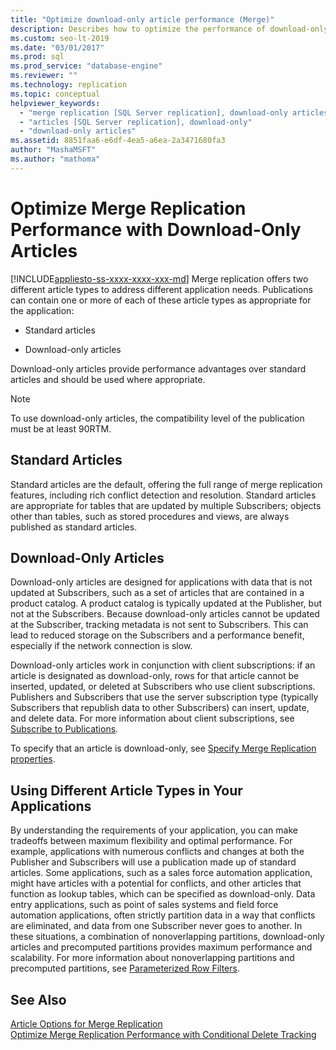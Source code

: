 ```yaml
---
title: "Optimize download-only article performance (Merge)"
description: Describes how to optimize the performance of download-only articles used by Merge Replication. 
ms.custom: seo-lt-2019
ms.date: "03/01/2017"
ms.prod: sql
ms.prod_service: "database-engine"
ms.reviewer: ""
ms.technology: replication
ms.topic: conceptual
helpviewer_keywords: 
  - "merge replication [SQL Server replication], download-only articles"
  - "articles [SQL Server replication], download-only"
  - "download-only articles"
ms.assetid: 8851faa6-e6df-4ea5-a6ea-2a3471680fa3
author: "MashaMSFT"
ms.author: "mathoma"
---
```

# Optimize Merge Replication Performance with Download-Only Articles
[!INCLUDE[appliesto-ss-xxxx-xxxx-xxx-md](../../../includes/applies-to-version/_ssnoversion.md)]
  Merge replication offers two different article types to address different application needs. Publications can contain one or more of each of these article types as appropriate for the application:  
  
-   Standard articles  
  
-   Download-only articles  
  
 Download-only articles provide performance advantages over standard articles and should be used where appropriate.  
  
> [!NOTE]  
>  To use download-only articles, the compatibility level of the publication must be at least 90RTM.  
  
## Standard Articles  
 Standard articles are the default, offering the full range of merge replication features, including rich conflict detection and resolution. Standard articles are appropriate for tables that are updated by multiple Subscribers; objects other than tables, such as stored procedures and views, are always published as standard articles.  
  
## Download-Only Articles  
 Download-only articles are designed for applications with data that is not updated at Subscribers, such as a set of articles that are contained in a product catalog. A product catalog is typically updated at the Publisher, but not at the Subscribers. Because download-only articles cannot be updated at the Subscriber, tracking metadata is not sent to Subscribers. This can lead to reduced storage on the Subscribers and a performance benefit, especially if the network connection is slow.  
  
 Download-only articles work in conjunction with client subscriptions: if an article is designated as download-only, rows for that article cannot be inserted, updated, or deleted at Subscribers who use client subscriptions. Publishers and Subscribers that use the server subscription type (typically Subscribers that republish data to other Subscribers) can insert, update, and delete data. For more information about client subscriptions, see [Subscribe to Publications](../../../relational-databases/replication/subscribe-to-publications.md).  
  
 To specify that an article is download-only, see [Specify Merge Replication properties](../../../relational-databases/replication/merge/specify-merge-replication-properties.md).  
  
## Using Different Article Types in Your Applications  
 By understanding the requirements of your application, you can make tradeoffs between maximum flexibility and optimal performance. For example, applications with numerous conflicts and changes at both the Publisher and Subscribers will use a publication made up of standard articles. Some applications, such as a sales force automation application, might have articles with a potential for conflicts, and other articles that function as lookup tables, which can be specified as download-only. Data entry applications, such as point of sales systems and field force automation applications, often strictly partition data in a way that conflicts are eliminated, and data from one Subscriber never goes to another. In these situations, a combination of nonoverlapping partitions, download-only articles and precomputed partitions provides maximum performance and scalability. For more information about nonoverlapping partitions and precomputed partitions, see [Parameterized Row Filters](../../../relational-databases/replication/merge/parameterized-filters-parameterized-row-filters.md).  
  
## See Also  
 [Article Options for Merge Replication](../../../relational-databases/replication/merge/article-options-for-merge-replication.md)   
 [Optimize Merge Replication Performance with Conditional Delete Tracking](../../../relational-databases/replication/merge/optimize-merge-replication-performance-with-conditional-delete-tracking.md)  
  
  
